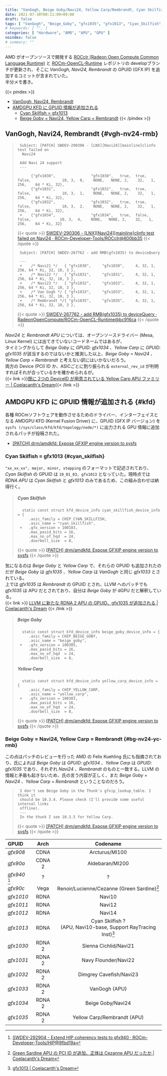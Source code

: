 ```yaml
---
title: "VanGogh, Beige Goby/Navi24, Yellow Carp/Rembrandt, Cyan Skilfish の GPUID"
date: 2021-07-30T00:11:09+09:00
draft: false
tags: [ "VanGogh", "Beige_Goby", "gfx1035", "gfx1013", "Cyan_Skilfish", "Linux_Kernel", "Yellow_Carp" ]
# keywords: [ "", ]
categories: [ "Hardware", "AMD", "APU", "GPU" ]
noindex: false
# summary: ""
---
```


AMD がオープンソースで開発する [ROCclr (Radeon Open Compute Common Language Runtime)](https://github.com/ROCm-Developer-Tools/ROCclr) と [ROCm-OpenCL-Runtime](https://github.com/RadeonOpenCompute/ROCm-OpenCL-Runtime) レポジトリの developブランチが更新され、そこに *VanGogh, Navi24, Rembrandt* の GPUID (GFX IP) を追加するコミットが含まれていた。  
半分メモ書き。  

{{< pindex >}}
 * [VanGogh, Navi24, Rembrandt](#vgh-nv24-rmb)
 * [AMDGPU KFD に GPUID 情報が追加される](#kfd)
    * [Cyan Skilfish = gfx1013](#cyan_skilfish)
    * [Beige Goby = Navi24, Yellow Carp = Rembrandt](#bg-nv24-yc-rmb)
{{< /pindex >}}

## VanGogh, Navi24, Rembrandt {#vgh-nv24-rmb}

 > 		Subject: [PATCH] SWDEV-290306 - [LNX][Navi24][mainline]clinfo test failed on
 > 		 Navi24
 > 		
 > 		Add Navi 24 support
 >      ---
 >
 > 		     {"gfx1030",                "gfx1030",   true,  true,  false,              10, 3,  0,    NONE,   NONE, 2,    32,   1,    256,    64 * Ki, 32},
 > 		     {"gfx1031",                "gfx1031",   true,  true,  false,              10, 3,  1,    NONE,   NONE, 2,    32,   1,    256,    64 * Ki, 32},
 > 		     {"gfx1032",                "gfx1032",   true,  true,  false,              10, 3,  2,    NONE,   NONE, 2,    32,   1,    256,    64 * Ki, 32},
 > 		+    {"gfx1034",                "gfx1034",   true,  false,  false,             10, 3,  4,    NONE,   NONE, 2,    32,   1,    256,    64 * Ki, 32}
 >
 >  {{< quote >}} [SWDEV-290306 - [LNX][Navi24][mainline]clinfo test failed on Navi24 · ROCm-Developer-Tools/ROCclr@600bb35](https://github.com/ROCm-Developer-Tools/ROCclr/commit/600bb356421a3d39d50be1dd149d373506878663) {{< /quote >}}
 >
 > 		Subject: [PATCH] SWDEV-267762 - add RMB(gfx1035) to deviceQuery
 > 		
 > 		---
 > 		+    /* Navi21 */   { "gfx1030",     "gfx1030",     4, 32, 1, 256, 64 * Ki, 32, 10, 3 },
 > 		+    /* Navi22 */   { "gfx1031",     "gfx1031",     4, 32, 1, 256, 64 * Ki, 32, 10, 3 },
 > 		+    /* Navi23 */   { "gfx1032",     "gfx1032",     4, 32, 1, 256, 64 * Ki, 32, 10, 3 },
 > 		+    /* Van Gogh */ { "gfx1033",     "gfx1033",     4, 32, 1, 256, 64 * Ki, 32, 10, 3 },
 > 		+    /* Rembrandt */{ "gfx1035",     "gfx1035",     4, 32, 1, 256, 64 * Ki, 32, 10, 3 },
 >
 > {{< quote >}} [SWDEV-267762 - add RMB(gfx1035) to deviceQuery · RadeonOpenCompute/ROCm-OpenCL-Runtime@bc916ca](https://github.com/RadeonOpenCompute/ROCm-OpenCL-Runtime/commit/bc916cac70a5ef0215c602877c7db6dce203de7e) {{< /quote >}}

*Navi24* と *Rembrandt APU* については、オープンソースドライバー (Mesa, Linux Kernel) には出てきていないコードネームではあるが、  
タイミングからして *Beige Goby* に *GPUID: gfx1034* 、*Yellow Carp* に *GPUID: gfx1035* が該当するのではないかと推測した以上、*Beige Goby = Navi24* 、*Yellow Carp = Rembrandt* と考えない訳にはいかないだろう。  
両方の Device (PCI) ID か、ASICごとに割り振られる `external_rev_id` が判明すればそれが合っているかを確かめられるが。  
{{< link >}}[既に 2つの DeviceID が用意されている Yellow Carp APU ファミリー | Coelacanth's Dream](/posts/2021/07/26/yc-apu-two-did/){{< /link >}}

## AMDGPU KFD に GPUID 情報が追加される {#kfd}

各種 ROCmソフトウェアを動作させるためのドライバー、インターフェイスとなる AMDGPU KFD (Kernel Fusion Driver) に、GPUID (GFX IP バージョン) を `sysfs (/sys/class/kfd/kfd/topology/node/*)` に出力される GPU 情報に追加されるパッチが投稿された。  

 * [[PATCH] drm/amdkfd: Expose GFXIP engine version to sysfs](https://lists.freedesktop.org/archives/amd-gfx/2021-July/067107.html)

### Cyan Skilfish = gfx1013 {#cyan_skilfish}

`"xx_xx_xx", major, minor, stepping` のフォーマットで記述されており、*Cyan Skilfish* の GPUID は `10_01_03, gfx1013` となっていた。現時点では *RDNA APU* は *Cyan Skilfish* と *gfx1013* のみであるため、この組み合わせは納得行く。  

 > ##### Cyan Skilfish
 > 		 static const struct kfd_device_info cyan_skillfish_device_info = {
 > 		 	.asic_family = CHIP_CYAN_SKILLFISH,
 > 		 	.asic_name = "cyan_skillfish",
 > 		+	.gfx_version = 100103,
 > 		 	.max_pasid_bits = 16,
 > 		 	.max_no_of_hqd  = 24,
 > 		 	.doorbell_size  = 8,
 >
 > {{< quote >}} [[PATCH] drm/amdkfd: Expose GFXIP engine version to sysfs](https://lists.freedesktop.org/archives/amd-gfx/2021-July/067107.html) {{< /quote >}}

気になるのは *Beige Goby* と *Yellow Carp* で、それらの GPUID も追加されたのだが *Beige Goby* は *gfx1035* 、*Yellow Carp* は *VanGogh* と同じ *gfx1033* とされている。  
上では *gfx1035* は *Rembrandt* の GPUID とされ、LLVM へのパッチでも *gfx1035* は APU だとされており、自分は *Beige Goby* が dGPU だと解釈している。  
{{< link >}} [LLVM に新たな RDNA 2 APU の GPUID、gfx1035 が追加される | Coelacanth's Dream](/posts/2021/06/24/llvm-gfx1035/) {{< /link >}}

 > ##### Beige Goby
 > 		 static const struct kfd_device_info beige_goby_device_info = {
 > 		 	.asic_family = CHIP_BEIGE_GOBY,
 > 		 	.asic_name = "beige_goby",
 > 		+	.gfx_version = 100305,
 > 		 	.max_pasid_bits = 16,
 > 		 	.max_no_of_hqd  = 24,
 > 		 	.doorbell_size  = 8,
 >
 > ##### Yellow Carp
 > 		 static const struct kfd_device_info yellow_carp_device_info = {
 > 		 	.asic_family = CHIP_YELLOW_CARP,
 > 		 	.asic_name = "yellow_carp",
 > 		+	.gfx_version = 100303,
 > 		 	.max_pasid_bits = 16,
 > 		 	.max_no_of_hqd  = 24,
 > 		 	.doorbell_size  = 8,
 >
 > {{< quote >}} [[PATCH] drm/amdkfd: Expose GFXIP engine version to sysfs](https://lists.freedesktop.org/archives/amd-gfx/2021-July/067107.html) {{< /quote >}}

### Beige Goby = Navi24, Yellow Carp = Rembrandt {#bg-nv24-yc-rmb}

この点はパッチのレビューを行った AMD の Felix Kuehling 氏にも指摘されており、氏によれば *Beige Goby* は *GPUID: gfx1034* 、*Yellow Carp* は *GPUID: gfx1035* であり、それぞれ *Navi24* 、*Rembrandt* のものと一致する。LLVM の情報と矛盾も起きないため、氏の言う内容が正しく、また *Beige Goby = Navi24* 、*Yellow Carp = Rembrandt* ということなのだろう。  

 > 		I don't see Beige Goby in the Thunk's gfxip_lookup_table. I think it
 > 		should be 10.3.4. Please check (I'll provide some useful internal links
 > 		offline).
 >      ---
 > 		In the thunk I see 10.3.5 for Yellow Carp.
 >
 > {{< quote >}} [[PATCH] drm/amdkfd: Expose GFXIP engine version to sysfs](https://lists.freedesktop.org/archives/amd-gfx/2021-July/067148.html) {{< /quote >}}


| GPUID | Arch | Codename |
| :-- | :--: | :--: |
| *gfx908* | CDNA | Arcturus/MI100 |
| *gfx90a* | CDNA 2 | Aldebaran/MI200 |
| *gfx940* [^gfx940] | ? | ? |
| *gfx90c* | Vega | Renoir/Lucienne/Cezanne (Green Sardine)[^green_sardine]
| *gfx1010* | RDNA | Navi10 |
| *gfx1011* | RDNA | Navi12 |
| *gfx1012* | RDNA | Navi14 |
| *gfx1013* | RDNA | Cyan Skilfish ?<br>(APU, Navi10-base, Support RayTracing Inst)[^gfx1013] |
| *gfx1030* | RDNA 2 | Sienna Cichlid/Navi21 |
| *gfx1031* | RDNA 2 | Navy Flounder/Navi22 |
| *gfx1032* | RDNA 2 | Dimgrey Cavefish/Navi23 |
| *gfx1033* | RDNA 2 | VanGogh (APU) |
| *gfx1034* | RDNA 2 | Beige Goby/Navi24 |
| *gfx1035* | RDNA 2 | Yellow Carp/Rembrandt (APU) |

[^gfx940]: [SWDEV-292904 - Extend HIP coherency tests to gfx940 · ROCm-Developer-Tools/HIP@9fbd19a](https://github.com/ROCm-Developer-Tools/HIP/commit/9fbd19a6759b0ed091562ad286a790783998b88a)
[^green_sardine]: [Green Sardine APU の PCI ID が追加、正体は Cezanne APU だったか | Coelacanth's Dream](/posts/2021/01/14/green_sardine-pciid/)
[^gfx1013]: [gfx1013 | Coelacanth's Dream](/tags/gfx1013/)
